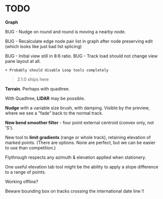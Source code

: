 

# TODO

**Graph**

BUG - Nudge on round and round is moving a nearby node.

BUG - Recalculate edge node pair list in graph after node preserving edit
(which looks like just bad list splicing)

BUG - Initial view still in 8:6 ratio.
BUG - Track load should not change view pane layout at all.

    + Probably should disable Loop tools completely

> 2.1.0 ships here

**Terrain**. Perhaps with quadtree.

With Quadtree, **LIDAR** may be possible.

**Nudge** with a variable size brush, with damping. 
Visible by the preview, where we see a "fade" back to the normal track.

**New bend smoother filter** - four point external centroid (convex only, not 'S').

New tool to **limit gradients** (range or whole track), retaining elevation of marked points.
(There are options. None are perfect, but we can be easier to use than competition.)

Flythrough respects any azimuth & elevation applied when stationery.

One useful elevation tab tool might be the ability to apply a slope difference to a range of points.

Working offline?

Beware bounding box on tracks crossing the international date line !!

